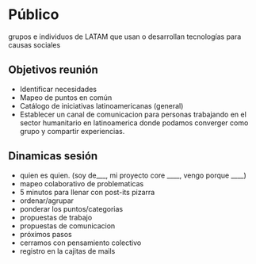 # Público
grupos e individuos de LATAM que usan o desarrollan tecnologías para causas sociales

## Objetivos reunión
- Identificar necesidades
- Mapeo de puntos en común
- Catálogo de iniciativas latinoamericanas (general)
- Establecer un canal de comunicacion para personas trabajando en el sector humanitario en latinoamerica donde podamos converger como grupo y compartir experiencias.


## Dinamicas sesión

- quien es quien. (soy de___, mi proyecto core ____, vengo porque ____)
- mapeo colaborativo de problematicas
- 5 minutos para llenar con post-its pizarra
- ordenar/agrupar
- ponderar los puntos/categorias 
- propuestas de trabajo
- propuestas de comunicacion
- próximos pasos 
- cerramos con pensamiento colectivo
- registro en la cajitas de mails

